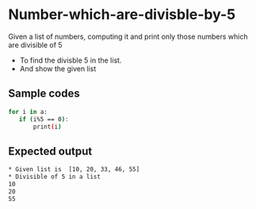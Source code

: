 # Number-which-are-divisble-by-5
Given a list of numbers, computing it and print only those numbers which are divisible of 5
- To find the divisble 5 in the list.
- And show the given list

## Sample codes
```sh
for i in a:
   if (i%5 == 0):
       print(i)
```            

## Expected output
```sh
* Given list is  [10, 20, 33, 46, 55]
* Divisible of 5 in a list
10
20
55
```
